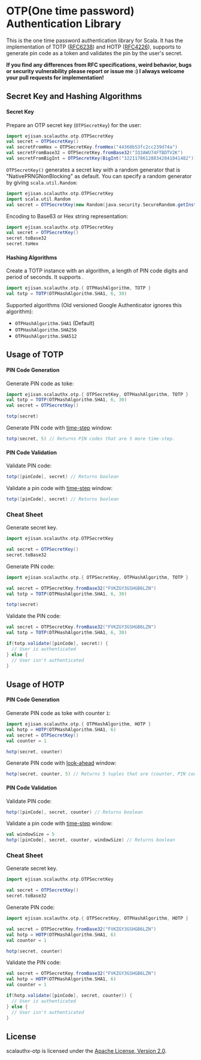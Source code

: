 # OTP(One time password) Authentication Library
This is the one time password authentication library for Scala. It has the implementation of TOTP ([RFC6238](https://tools.ietf.org/html/rfc6238)) and HOTP ([RFC4226](https://tools.ietf.org/html/rfc4226)), supports to generate pin code as a token and validates the pin by the user's secret.

**If you find any differences from RFC specifications, weird behavior, bugs or security vulnerability please report or issue me :) I always welcome your pull requests for implementation!**

## Secret Key and Hashing Algorithms
#### Secret Key
Prepare an OTP secret key (`OTPSecretKey`) for the user:
```scala
import ejisan.scalauthx.otp.OTPSecretKey
val secret = OTPSecretKey()
val secretFromHex = OTPSecretKey.fromHex("44360b53fc2cc239d74a")
val secretFromBase32 = OTPSecretKey.fromBase32("IQ3AWU74FTBDTV2K")
val secretFromBigInt = OTPSecretKey(BigInt("322117861288342841841482"))
```
`OTPSecretKey()` generates a secret key with a random generator that is "NativePRNGNonBlocking" as default. You can specify a random generator by giving `scala.util.Random`:
```scala
import ejisan.scalauthx.otp.OTPSecretKey
import scala.util.Random
val secret = OTPSecretKey(new Random(java.security.SecureRandom.getInstance("NativePRNGBlocking")))
```
Encoding to Base63 or Hex string representation:

```scala
import ejisan.scalauthx.otp.OTPSecretKey
val secret = OTPSecretKey()
secret.toBase32
secret.toHex
```
#### Hashing Algorithms
Create a TOTP instance with an algorithm, a length of PIN code digits and period of seconds. It supports .
```scala
import ejisan.scalauthx.otp.{ OTPHashAlgorithm, TOTP }
val totp = TOTP(OTPHashAlgorithm.SHA1, 6, 30)
```
Supported algorithms (Old versioned Google Authenticator ignores this algorithm):
- `OTPHashAlgorithm.SHA1` (Default)
- `OTPHashAlgorithm.SHA256`
- `OTPHashAlgorithm.SHA512`

## Usage of TOTP
#### PIN Code Generation
Generate PIN code as toke:
```scala
import ejisan.scalauthx.otp.{ OTPSecretKey, OTPHashAlgorithm, TOTP }
val totp = TOTP(OTPHashAlgorithm.SHA1, 6, 30)
val secret = OTPSecretKey()

totp(secret)
```
Generate PIN code with [time-step](https://tools.ietf.org/html/rfc6238#section-5.2) window:
```scala
totp(secret, 5) // Returns PIN codes that are 5 more time-step.
```
#### PIN Code Validation
Validate PIN code:
```scala
totp([pinCode], secret) // Returns boolean
```
Validate a pin code with [time-step](https://tools.ietf.org/html/rfc6238#section-5.2) window:
```scala
totp([pinCode], secret) // Returns boolean
```
### Cheat Sheet
Generate secret key.
```scala
import ejisan.scalauthx.otp.OTPSecretKey

val secret = OTPSecretKey()
secret.toBase32
```
Generate PIN code:

```scala
import ejisan.scalauthx.otp.{ OTPSecretKey, OTPHashAlgorithm, TOTP }

val secret = OTPSecretKey.fromBase32("FVKZGY3GSHGB6LZN")
val totp = TOTP(OTPHashAlgorithm.SHA1, 6, 30)

totp(secret)
```
Validate the PIN code:

```scala
val secret = OTPSecretKey.fromBase32("FVKZGY3GSHGB6LZN")
val totp = TOTP(OTPHashAlgorithm.SHA1, 6, 30)

if(totp.validate([pinCode], secret)) {
  // User is authenticated
} else {
  // User isn't authenticated
}

```

## Usage of HOTP
#### PIN Code Generation
Generate PIN code as toke with counter `1`:
```scala
import ejisan.scalauthx.otp.{ OTPHashAlgorithm, HOTP }
val hotp = HOTP(OTPHashAlgorithm.SHA1, 6)
val secret = OTPSecretKey()
val counter = 1

hotp(secret, counter)
```
Generate PIN code with [look-ahead](https://tools.ietf.org/html/rfc4226#section-7.4) window:
```scala
hotp(secret, counter, 5) // Returns 5 tuples that are (counter, PIN code).
```
#### PIN Code Validation
Validate PIN code:
```scala
hotp([pinCode], secret, counter) // Returns boolean
```
Validate a pin code with [time-step](https://tools.ietf.org/html/rfc6238#section-5.2) window:
```scala
val windowSize = 5
hotp([pinCode], secret, counter, windowSize) // Returns boolean
```
### Cheat Sheet
Generate secret key.
```scala
import ejisan.scalauthx.otp.OTPSecretKey

val secret = OTPSecretKey()
secret.toBase32
```
Generate PIN code:

```scala
import ejisan.scalauthx.otp.{ OTPSecretKey, OTPHashAlgorithm, HOTP }

val secret = OTPSecretKey.fromBase32("FVKZGY3GSHGB6LZN")
val hotp = HOTP(OTPHashAlgorithm.SHA1, 6)
val counter = 1

hotp(secret, counter)
```
Validate the PIN code:

```scala
val secret = OTPSecretKey.fromBase32("FVKZGY3GSHGB6LZN")
val hotp = HOTP(OTPHashAlgorithm.SHA1, 6)
val counter = 1

if(hotp.validate([pinCode], secret, counter)) {
  // User is authenticated
} else {
  // User isn't authenticated
}

```

## License
scalauthx-otp is licensed under the [Apache License, Version 2.0](./LICENSE).
